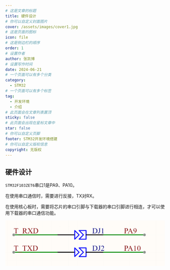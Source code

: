 ```yaml
---
# 这是文章的标题
title: 硬件设计
# 你可以自定义封面图片
cover: /assets/images/cover1.jpg
# 这是页面的图标
icon: file
# 这是侧边栏的顺序
order: 1
# 设置作者
author: 张凯博
# 设置写作时间
date: 2024-06-21
# 一个页面可以有多个分类
category:
  - STM32
# 一个页面可以有多个标签
tag:
  - 开发环境
  - 介绍
# 此页面会在文章列表置顶
sticky: false
# 此页面会出现在星标文章中
star: false
# 你可以自定义页脚
footer: STM32开发环境搭建
# 你可以自定义版权信息
copyright: 无版权
---
```

## 硬件设计

`STM32F103ZET6`串口1是PA9、PA10。

在使用串口通信时，需要进行反接，TX对RX。

在使用核心板时，需要将芯片的串口引脚与下载器的串口引脚进行相连，才可以使用下载器的串口通信功能。

![引脚定义](../picture/4.串口/引脚定义.png)
